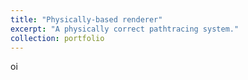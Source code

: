 ```yaml
---
title: "Physically-based renderer"
excerpt: "A physically correct pathtracing system."
collection: portfolio
---
```


oi
